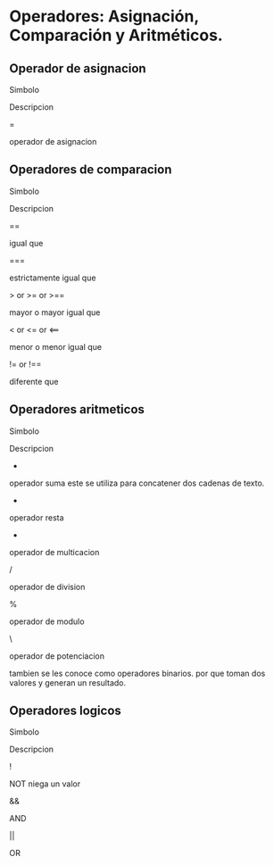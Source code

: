 # Operadores: Asignación, Comparación y Aritméticos.

## Operador de asignacion

Simbolo

Descripcion

\=

operador de asignacion

## Operadores de comparacion

Simbolo

Descripcion

\==

igual que

\===

estrictamente igual que

\> or >= or >==

mayor o mayor igual que

< or <= or <==

menor o menor igual que

!= or !==

diferente que

## Operadores aritmeticos

Simbolo

Descripcion

+

operador suma este se utiliza para concatener dos cadenas de texto.

-

operador resta

*

operador de multicacion

/

operador de division

%

operador de modulo

 \ 

operador de potenciacion

tambien se les conoce como operadores binarios. por que toman dos valores y generan un resultado.

## Operadores logicos

Simbolo

Descripcion

!

NOT niega un valor

&&

AND

||

OR